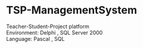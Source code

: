 # TSP-ManagementSystem
Teacher-Student-Project platform<br>
Environment: Delphi , SQL Server 2000<br>
Language: Pascal , SQL
